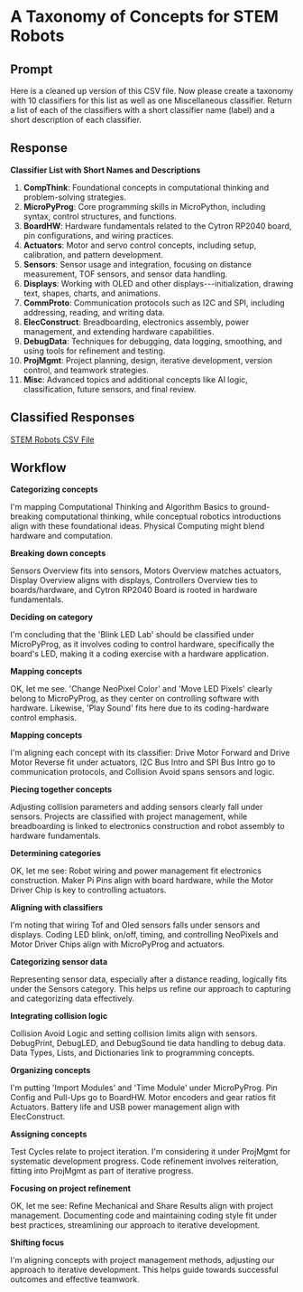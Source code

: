 # A Taxonomy of Concepts for STEM Robots

## Prompt

Here is a cleaned up version of this CSV file.  Now please create a taxonomy with 10 classifiers for this list as well as one Miscellaneous classifier.  Return a list of each of the classifiers with a short classifier name (label) and a short description of each classifier.

## Response

**Classifier List with Short Names and Descriptions**

1.  **CompThink**: Foundational concepts in computational thinking and problem-solving strategies.
2.  **MicroPyProg**: Core programming skills in MicroPython, including syntax, control structures, and functions.
3.  **BoardHW**: Hardware fundamentals related to the Cytron RP2040 board, pin configurations, and wiring practices.
4.  **Actuators**: Motor and servo control concepts, including setup, calibration, and pattern development.
5.  **Sensors**: Sensor usage and integration, focusing on distance measurement, TOF sensors, and sensor data handling.
6.  **Displays**: Working with OLED and other displays---initialization, drawing text, shapes, charts, and animations.
7.  **CommProto**: Communication protocols such as I2C and SPI, including addressing, reading, and writing data.
8.  **ElecConstruct**: Breadboarding, electronics assembly, power management, and extending hardware capabilities.
9.  **DebugData**: Techniques for debugging, data logging, smoothing, and using tools for refinement and testing.
10.  **ProjMgmt**: Project planning, design, iterative development, version control, and teamwork strategies.
11.  **Misc**: Advanced topics and additional concepts like AI logic, classification, future sensors, and final review.

## Classified Responses

[STEM Robots CSV File](stem-robots.csv)

## Workflow

**Categorizing concepts**

I'm mapping Computational Thinking and Algorithm Basics to ground-breaking computational thinking, while conceptual robotics introductions align with these foundational ideas. Physical Computing might blend hardware and computation.

**Breaking down concepts**

Sensors Overview fits into sensors, Motors Overview matches actuators, Display Overview aligns with displays, Controllers Overview ties to boards/hardware, and Cytron RP2040 Board is rooted in hardware fundamentals.

**Deciding on category**

I'm concluding that the 'Blink LED Lab' should be classified under MicroPyProg, as it involves coding to control hardware, specifically the board's LED, making it a coding exercise with a hardware application.

**Mapping concepts**

OK, let me see. 'Change NeoPixel Color' and 'Move LED Pixels' clearly belong to MicroPyProg, as they center on controlling software with hardware. Likewise, 'Play Sound' fits here due to its coding-hardware control emphasis.

**Mapping concepts**

I'm aligning each concept with its classifier: Drive Motor Forward and Drive Motor Reverse fit under actuators, I2C Bus Intro and SPI Bus Intro go to communication protocols, and Collision Avoid spans sensors and logic.

**Piecing together concepts**

Adjusting collision parameters and adding sensors clearly fall under sensors. Projects are classified with project management, while breadboarding is linked to electronics construction and robot assembly to hardware fundamentals.

**Determining categories**

OK, let me see: Robot wiring and power management fit electronics construction. Maker Pi Pins align with board hardware, while the Motor Driver Chip is key to controlling actuators.

**Aligning with classifiers**

I'm noting that wiring Tof and Oled sensors falls under sensors and displays. Coding LED blink, on/off, timing, and controlling NeoPixels and Motor Driver Chips align with MicroPyProg and actuators.

**Categorizing sensor data**

Representing sensor data, especially after a distance reading, logically fits under the Sensors category. This helps us refine our approach to capturing and categorizing data effectively.

**Integrating collision logic**

Collision Avoid Logic and setting collision limits align with sensors. DebugPrint, DebugLED, and DebugSound tie data handling to debug data. Data Types, Lists, and Dictionaries link to programming concepts.

**Organizing concepts**

I'm putting 'Import Modules' and 'Time Module' under MicroPyProg. Pin Config and Pull-Ups go to BoardHW. Motor encoders and gear ratios fit Actuators. Battery life and USB power management align with ElecConstruct.

**Assigning concepts**

Test Cycles relate to project iteration. I'm considering it under ProjMgmt for systematic development progress. Code refinement involves reiteration, fitting into ProjMgmt as part of iterative progress.

**Focusing on project refinement**

OK, let me see: Refine Mechanical and Share Results align with project management. Documenting code and maintaining coding style fit under best practices, streamlining our approach to iterative development.

**Shifting focus**

I'm aligning concepts with project management methods, adjusting our approach to iterative development. This helps guide towards successful outcomes and effective teamwork.